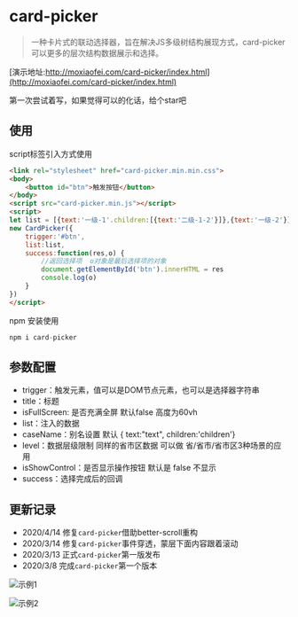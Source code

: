# card-picker

> 一种卡片式的联动选择器，旨在解决JS多级树结构展现方式，card-picker可以更多的层次结构数据展示和选择。

[演示地址:http://moxiaofei.com/card-picker/index.html](http://moxiaofei.com/card-picker/index.html)

第一次尝试着写，如果觉得可以的化话，给个star吧

## 使用

script标签引入方式使用

```html
<link rel="stylesheet" href="card-picker.min.min.css">
<body>
    <button id="btn">触发按钮</button>	
</body>    
<script src="card-picker.min.js"></script>
<script>
let list = [{text:'一级-1'.children:[{text:'二级-1-2'}]},{text:'一级-2'}]    
new CardPicker({
    trigger:'#btn',
    list:list,
    success:function(res,o) {
        //返回选择项  o对象是最后选择项的对象
        document.getElementById('btn').innerHTML = res
        console.log(o)
    }
})
</script>
```
npm 安装使用
```js
npm i card-picker
```
## 参数配置

+ trigger：触发元素，值可以是DOM节点元素，也可以是选择器字符串
+ title：标题
+ isFullScreen: 是否充满全屏 默认false 高度为60vh
+ list：注入的数据
+ caseName：别名设置  默认 { text:"text", children:'children'}
+ level：数据层级限制  同样的省市区数据 可以做 省/省市/省市区3种场景的应用
+ isShowControl：是否显示操作按钮 默认是 false 不显示
+ success：选择完成后的回调




## 更新记录
+ 2020/4/14 修复`card-picker`借助better-scroll重构
+ 2020/3/14 修复`card-picker`事件穿透，蒙层下面内容跟着滚动
+ 2020/3/13 正式`card-picker`第一版发布
+ 2020/3/8  完成`card-picker`第一个版本


![示例1](http://moxiaofei.com/wp-content/uploads/2019/05/1.png)

![示例2](http://moxiaofei.com/wp-content/uploads/2019/05/2.png)

